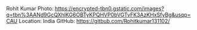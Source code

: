 Rohit Kumar
Photo: https://encrypted-tbn0.gstatic.com/images?q=tbn%3AANd9GcQXhlKG6OBTyKPQHVP0bVGTvFK3AzKHxSfyBg&usqp=CAU
Location: India
GitHub: https://gitbub.com/Rohitkumar131102/
